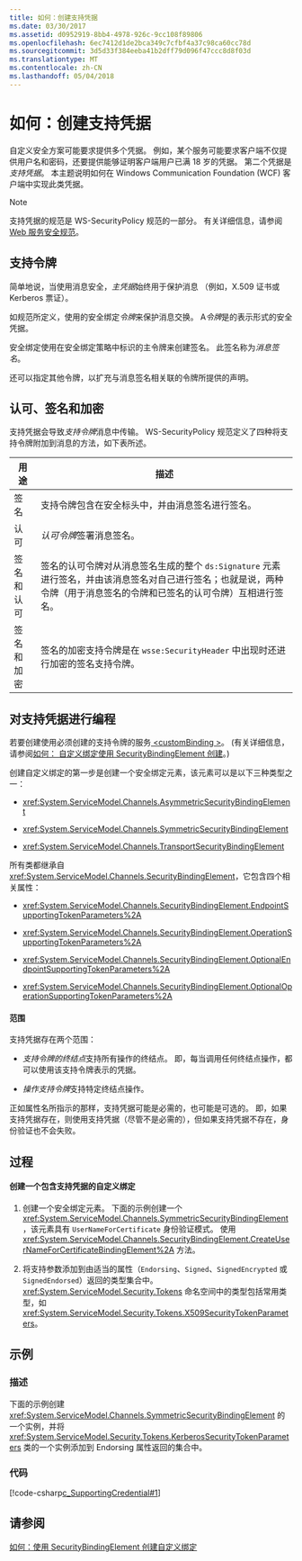```yaml
---
title: 如何：创建支持凭据
ms.date: 03/30/2017
ms.assetid: d0952919-8bb4-4978-926c-9cc108f89806
ms.openlocfilehash: 6ec7412d1de2bca349c7cfbf4a37c98ca60cc78d
ms.sourcegitcommit: 3d5d33f384eeba41b2dff79d096f47ccc8d8f03d
ms.translationtype: MT
ms.contentlocale: zh-CN
ms.lasthandoff: 05/04/2018
---
```

# <a name="how-to-create-a-supporting-credential"></a>如何：创建支持凭据
自定义安全方案可能要求提供多个凭据。 例如，某个服务可能要求客户端不仅提供用户名和密码，还要提供能够证明客户端用户已满 18 岁的凭据。 第二个凭据是*支持凭据*。 本主题说明如何在 Windows Communication Foundation (WCF) 客户端中实现此类凭据。  
  
> [!NOTE]
>  支持凭据的规范是 WS-SecurityPolicy 规范的一部分。 有关详细信息，请参阅[Web 服务安全规范](http://go.microsoft.com/fwlink/?LinkId=88537)。  
  
## <a name="supporting-tokens"></a>支持令牌  
 简单地说，当使用消息安全，*主凭据*始终用于保护消息 （例如，X.509 证书或 Kerberos 票证）。  
  
 如规范所定义，使用的安全绑定*令牌*来保护消息交换。 A*令牌*是的表示形式的安全凭据。  
  
 安全绑定使用在安全绑定策略中标识的主令牌来创建签名。 此签名称为*消息签名*。  
  
 还可以指定其他令牌，以扩充与消息签名相关联的令牌所提供的声明。  
  
## <a name="endorsing-signing-and-encrypting"></a>认可、签名和加密  
 支持凭据会导致*支持令牌*消息中传输。 WS-SecurityPolicy 规范定义了四种将支持令牌附加到消息的方法，如下表所述。  
  
|用途|描述|  
|-------------|-----------------|  
|签名|支持令牌包含在安全标头中，并由消息签名进行签名。|  
|认可|*认可令牌*签署消息签名。|  
|签名和认可|签名的认可令牌对从消息签名生成的整个 `ds:Signature` 元素进行签名，并由该消息签名对自己进行签名；也就是说，两种令牌（用于消息签名的令牌和已签名的认可令牌）互相进行签名。|  
|签名和加密|签名的加密支持令牌是在 `wsse:SecurityHeader` 中出现时还进行加密的签名支持令牌。|  
  
## <a name="programming-supporting-credentials"></a>对支持凭据进行编程  
 若要创建使用必须创建的支持令牌的服务[ \<customBinding >](../../../../docs/framework/configure-apps/file-schema/wcf/custombinding.md)。 (有关详细信息，请参阅[如何： 自定义绑定使用 SecurityBindingElement 创建](../../../../docs/framework/wcf/feature-details/how-to-create-a-custom-binding-using-the-securitybindingelement.md)。)  
  
 创建自定义绑定的第一步是创建一个安全绑定元素，该元素可以是以下三种类型之一：  
  
-   <xref:System.ServiceModel.Channels.AsymmetricSecurityBindingElement>  
  
-   <xref:System.ServiceModel.Channels.SymmetricSecurityBindingElement>  
  
-   <xref:System.ServiceModel.Channels.TransportSecurityBindingElement>  
  
 所有类都继承自 <xref:System.ServiceModel.Channels.SecurityBindingElement>，它包含四个相关属性：  
  
-   <xref:System.ServiceModel.Channels.SecurityBindingElement.EndpointSupportingTokenParameters%2A>  
  
-   <xref:System.ServiceModel.Channels.SecurityBindingElement.OperationSupportingTokenParameters%2A>  
  
-   <xref:System.ServiceModel.Channels.SecurityBindingElement.OptionalEndpointSupportingTokenParameters%2A>  
  
-   <xref:System.ServiceModel.Channels.SecurityBindingElement.OptionalOperationSupportingTokenParameters%2A>  
  
#### <a name="scopes"></a>范围  
 支持凭据存在两个范围：  
  
-   *支持令牌的终结点*支持所有操作的终结点。 即，每当调用任何终结点操作，都可以使用该支持令牌表示的凭据。  
  
-   *操作支持令牌*支持特定终结点操作。  
  
 正如属性名所指示的那样，支持凭据可能是必需的，也可能是可选的。 即，如果支持凭据存在，则使用支持凭据（尽管不是必需的），但如果支持凭据不存在，身份验证也不会失败。  
  
## <a name="procedures"></a>过程  
  
#### <a name="to-create-a-custom-binding-that-includes-supporting-credentials"></a>创建一个包含支持凭据的自定义绑定  
  
1.  创建一个安全绑定元素。 下面的示例创建一个 <xref:System.ServiceModel.Channels.SymmetricSecurityBindingElement>，该元素具有 `UserNameForCertificate` 身份验证模式。 使用 <xref:System.ServiceModel.Channels.SecurityBindingElement.CreateUserNameForCertificateBindingElement%2A> 方法。  
  
2.  将支持参数添加到由适当的属性（`Endorsing`、`Signed`、`SignedEncrypted` 或 `SignedEndorsed`）返回的类型集合中。 <xref:System.ServiceModel.Security.Tokens> 命名空间中的类型包括常用类型，如 <xref:System.ServiceModel.Security.Tokens.X509SecurityTokenParameters>。  
  
## <a name="example"></a>示例  
  
### <a name="description"></a>描述  
 下面的示例创建 <xref:System.ServiceModel.Channels.SymmetricSecurityBindingElement> 的一个实例，并将 <xref:System.ServiceModel.Security.Tokens.KerberosSecurityTokenParameters> 类的一个实例添加到 Endorsing 属性返回的集合中。  
  
### <a name="code"></a>代码  
 [!code-csharp[c_SupportingCredential#1](../../../../samples/snippets/csharp/VS_Snippets_CFX/c_supportingcredential/cs/source.cs#1)]  
  
## <a name="see-also"></a>请参阅  
 [如何：使用 SecurityBindingElement 创建自定义绑定](../../../../docs/framework/wcf/feature-details/how-to-create-a-custom-binding-using-the-securitybindingelement.md)
